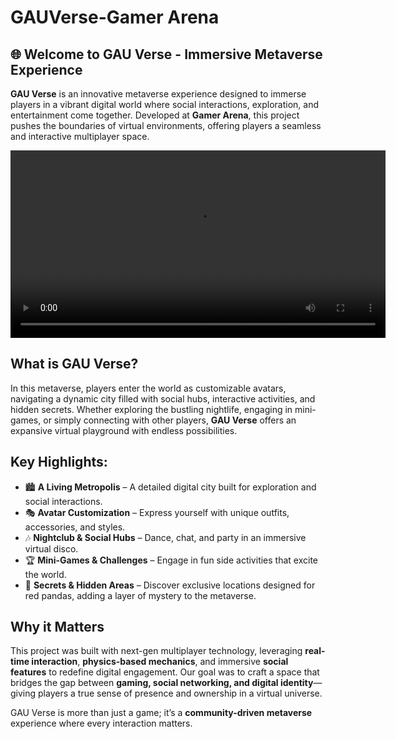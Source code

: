 # GAUVerse-Gamer Arena

## 🌐 Welcome to GAU Verse - Immersive Metaverse Experience

**GAU Verse** is an innovative metaverse experience designed to immerse players in a vibrant digital world where social interactions, exploration, and entertainment come together. Developed at **Gamer Arena**, this project pushes the boundaries of virtual environments, offering players a seamless and interactive multiplayer space.

<video width="600" controls>
  <source src="https://youtu.be/8TXUiiUOm58" type="video/mp4">
</video>

## What is GAU Verse?

In this metaverse, players enter the world as customizable avatars, navigating a dynamic city filled with social hubs, interactive activities, and hidden secrets. Whether exploring the bustling nightlife, engaging in mini-games, or simply connecting with other players, **GAU Verse** offers an expansive virtual playground with endless possibilities.

## Key Highlights:
- 🏙️ **A Living Metropolis** – A detailed digital city built for exploration and social interactions.
- 🎭 **Avatar Customization** – Express yourself with unique outfits, accessories, and styles.
- 🎶 **Nightclub & Social Hubs** – Dance, chat, and party in an immersive virtual disco.
- 🏆 **Mini-Games & Challenges** – Engage in fun side activities that excite the world.
- 🔮 **Secrets & Hidden Areas** – Discover exclusive locations designed for red pandas, adding a layer of mystery to the metaverse.

## Why it Matters

This project was built with next-gen multiplayer technology, leveraging **real-time interaction**, **physics-based mechanics**, and immersive **social features** to redefine digital engagement. Our goal was to craft a space that bridges the gap between **gaming, social networking, and digital identity**—giving players a true sense of presence and ownership in a virtual universe.

GAU Verse is more than just a game; it’s a **community-driven metaverse** experience where every interaction matters.
